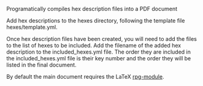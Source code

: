 Programatically compiles hex description files into a PDF document

Add hex descriptions to the hexes directory, following the template file hexes/template.yml.

Once hex description files have been created, you will need to add the files to the list of hexes to be included. Add the filename of the added hex description to the included_hexes.yml file. The order they are included in the included_hexes.yml file is their key number and the order they will be listed in the final document.

By default the main document requires the LaTeX [rpg-module](https://www.dragonsfoot.org/forums/viewtopic.php?f=87&t=73823).
